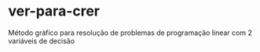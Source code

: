 # ver-para-crer
Método gráfico para resolução de problemas de programação linear com 2 variáveis de decisão
